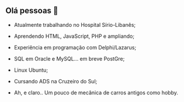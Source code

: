 ## Olá pessoas 👋

- Atualmente trabalhando no Hospital Sírio-Libanês;

- Aprendendo HTML, JavaScript, PHP e ampliando;
  
- Experiência em programação com Delphi/Lazarus;

- SQL em Oracle e MySQL... em breve PostGre;

- Linux Ubuntu;

- Cursando ADS na Cruzeiro do Sul;

- Ah, e claro.. Um pouco de mecânica de carros antigos como hobby.

<!--
**RenatoGabriel-lab/RenatoGabriel-lab** is a ✨ _special_ ✨ repository because its `README.md` (this file) appears on your GitHub profile.

Here are some ideas to get you started:

- 🔭 I’m currently working on ...
- 🌱 I’m currently learning ...
- 👯 I’m looking to collaborate on ...
- 🤔 I’m looking for help with ...
- 💬 Ask me about ...
- 📫 How to reach me: ...
- 😄 Pronouns: ...
- ⚡ Fun fact: ...
-->
